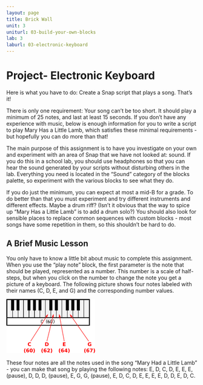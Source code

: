 ```yaml
---
layout: page
title: Brick Wall
unit: 3
uniturl: 03-build-your-own-blocks
lab: 3
laburl: 03-electronic-keyboard
---
```



Project- Electronic Keyboard
===================

Here is what you have to do: Create a Snap script that plays a song. That’s it!

There is only one requirement: Your song can’t be too short. It should play a minimum of 25 notes, 
and last at least 15 seconds. If you don’t have any experience with music, below is enough information 
for you to write a script to play Mary Has a Little Lamb, which satisfies these minimal requirements - 
but hopefully you can do more than that!

The main purpose of this assignment is to have you investigate on your own and experiment with an area of Snap 
that we have not looked at: sound. If you do this in a school lab, you should use headphones so that you can 
hear the sound generated by your scripts without disturbing others in the lab. Everything you need is located 
in the “Sound” category of the blocks palette, so experiment with the various blocks to see what they do.


If you do just the minimum, you can expect at most a mid-B for a grade. To do better than that you must experiment 
and try different instruments and different effects. Maybe a drum riff? (Isn’t it obvious that the way to spice up 
“Mary Has a Little Lamb” is to add a drum solo?) You should also look for sensible places to replace common sequences 
with custom blocks - most songs have some repetition in them, so this shouldn’t be hard to do.

A Brief Music Lesson
------

You only have to know a little bit about music to complete this assignment. When you use the “play note” block, 
the first parameter is the note that should be played, represented as a number.  This number is a scale of 
half-steps, but when you click on the number to change the note you get a picture of a keyboard. The following 
picture shows four notes labeled with their names (C, D, E, and G) and the corresponding number values.

![keyboard](keyboard.png)

These four notes are all the notes used in the song “Mary Had a Little Lamb” - you can make that song by 
playing the following notes: E, D, C, D, E, E, E, (pause), D, D, D, (pause), E, G, G, (pause), E, D, C, D, 
E, E, E, E, D, D, E, D, C.
